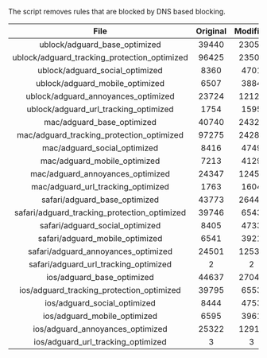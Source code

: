 The script removes rules that are blocked by DNS based blocking.


| File | Original | Modified |
|:----:|:-----:|:-----:|
| ublock/adguard_base_optimized | 39440 | 23053 |
| ublock/adguard_tracking_protection_optimized | 96425 | 23509 |
| ublock/adguard_social_optimized | 8360 | 4701 |
| ublock/adguard_mobile_optimized | 6507 | 3884 |
| ublock/adguard_annoyances_optimized | 23724 | 12124 |
| ublock/adguard_url_tracking_optimized | 1754 | 1595 |
| mac/adguard_base_optimized | 40740 | 24326 |
| mac/adguard_tracking_protection_optimized | 97275 | 24287 |
| mac/adguard_social_optimized | 8416 | 4749 |
| mac/adguard_mobile_optimized | 7213 | 4129 |
| mac/adguard_annoyances_optimized | 24347 | 12456 |
| mac/adguard_url_tracking_optimized | 1763 | 1604 |
| safari/adguard_base_optimized | 43773 | 26443 |
| safari/adguard_tracking_protection_optimized | 39746 | 6543 |
| safari/adguard_social_optimized | 8405 | 4733 |
| safari/adguard_mobile_optimized | 6541 | 3921 |
| safari/adguard_annoyances_optimized | 24501 | 12535 |
| safari/adguard_url_tracking_optimized | 2 | 2 |
| ios/adguard_base_optimized | 44637 | 27041 |
| ios/adguard_tracking_protection_optimized | 39795 | 6553 |
| ios/adguard_social_optimized | 8444 | 4753 |
| ios/adguard_mobile_optimized | 6595 | 3961 |
| ios/adguard_annoyances_optimized | 25322 | 12916 |
| ios/adguard_url_tracking_optimized | 3 | 3 |